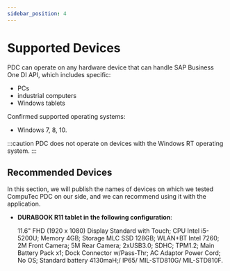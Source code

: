 ```yaml
---
sidebar_position: 4
---
```


# Supported Devices

PDC can operate on any hardware device that can handle SAP Business One DI API, which includes specific:

- PCs
- industrial computers
- Windows tablets

Confirmed supported operating systems:

- Windows 7, 8, 10.

:::caution
    PDC does not operate on devices with the Windows RT operating system.
:::

## Recommended Devices

In this section, we will publish the names of devices on which we tested CompuTec PDC on our side, and we can recommend using it with the application.

- **DURABOOK R11 tablet in the following configuration**:

    11.6" FHD (1920 x 1080) Display Standard with Touch; CPU Intel i5-5200U; Memory 4GB; Storage MLC SSD 128GB; WLAN+BT Intel 7260; 2M Front Camera; 5M Rear Camera; 2xUSB3.0; SDHC; TPM1.2; Main Battery Pack x1; Dock Connector w/Pass-Thr; AC Adaptor Power Cord; No OS; Standard battery 4130maH;/ IP65/ MIL-STD810G/ MIL-STD810F.
